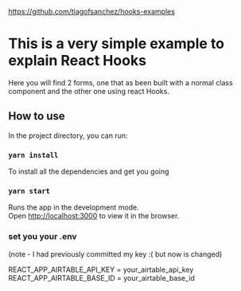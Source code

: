 https://github.com/tiagofsanchez/hooks-examples

# This is a very simple example to explain React Hooks

Here you will find 2 forms, one that as been built with a normal class component and the other one using react Hooks. 

## How to use

In the project directory, you can run:

### `yarn install`

To install all the dependencies and get you going

### `yarn start`

Runs the app in the development mode.<br />
Open [http://localhost:3000](http://localhost:3000) to view it in the browser.

### set you your .env 
(note - I had previously committed my key :( but now is changed)

REACT_APP_AIRTABLE_API_KEY = your_airtable_api_key
REACT_APP_AIRTABLE_BASE_ID = your_airtable_base_id
